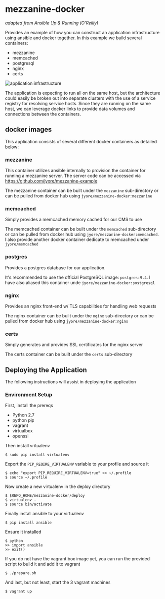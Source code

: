 # mezzanine-docker
_adapted from Ansible Up & Running (O'Reilly)_

Provides an example of how you can construct an application infrastructure using ansible and docker together. In this example we build several containers:

* mezzanine
* memcached
* postgresql
* nginx
* certs

![application infrastructure](http://cdn.jyore.com/images/mezzanine-docker/mezzanine-docker.png)

The application is expecting to run all on the same host, but the architecture could easily be broken out into separate clusters with the use of a service registry for resolving service hosts.  Since they are running on the same host, we can leverage docker links to provide data volumes and connections between the containers.


## docker images

This application consists of several different docker containers as detailed below:

### mezzanine
This container utilizes ansible internally to provision the container for running a mezzanine server. The server code can be accessed via https://github.com/jyore/mezzanine-example

The mezzanine container can be built under the `mezzanine` sub-directory or can be pulled from docker hub using `jyore/mezzanine-docker:mezzanine`

### memcached
Simply provides a memcached memory cached for our CMS to use

The memcached container can be built under the `memcached` sub-directory or can be pulled from docker hub using `jyore/mezzanine-docker:memcached`. I also provide another docker container dedicate to memcached under `jyore/memcached`

### postgres
Provides a postgres database for our application.

It's recommended to use the official PostgreSQL image: `postgres:9.4`. I have also aliased this container unde `jyore/mezzanine-docker:postgresql`

### nginx
Provides an nginx front-end w/ TLS capabilities for handling web requests

The nginx container can be built under the `nginx` sub-directory or can be pulled from docker hub using `jyore/mezzanine-docker:nginx`

### certs
Simply generates and provides SSL certificates for the nginx server

The certs container can be built under the `certs` sub-directory


## Deploying the Application

The following instructions will assist in deploying the application

### Environment Setup

First, install the prereqs
* Python 2.7
* python pip
* vagrant
* virtualbox
* openssl

Then install vritualenv

    $ sudo pip install virtualenv

Export the `PIP_REQIRE_VIRTUALENV` variable to your profile and source it

    $ echo "export PIP_REQUIRE_VIRTUALENV=true" >> ~/.profile
    $ source ~/.profile

Now create a new virtualenv in the deploy directory

    $ $REPO_HOME/mezzanine-docker/deploy
    $ virtualenv .
    $ source bin/activate

Finally install ansible to your virtualenv

    $ pip install ansible


Ensure it installed

    $ python
    >> import ansible
    >> exit()

If you do not have the vagrant box image yet, you can run the provided script to build it and add it to vagrant

    $ ./prepare.sh

And last, but not least, start the 3 vagrant machines

    $ vagrant up

